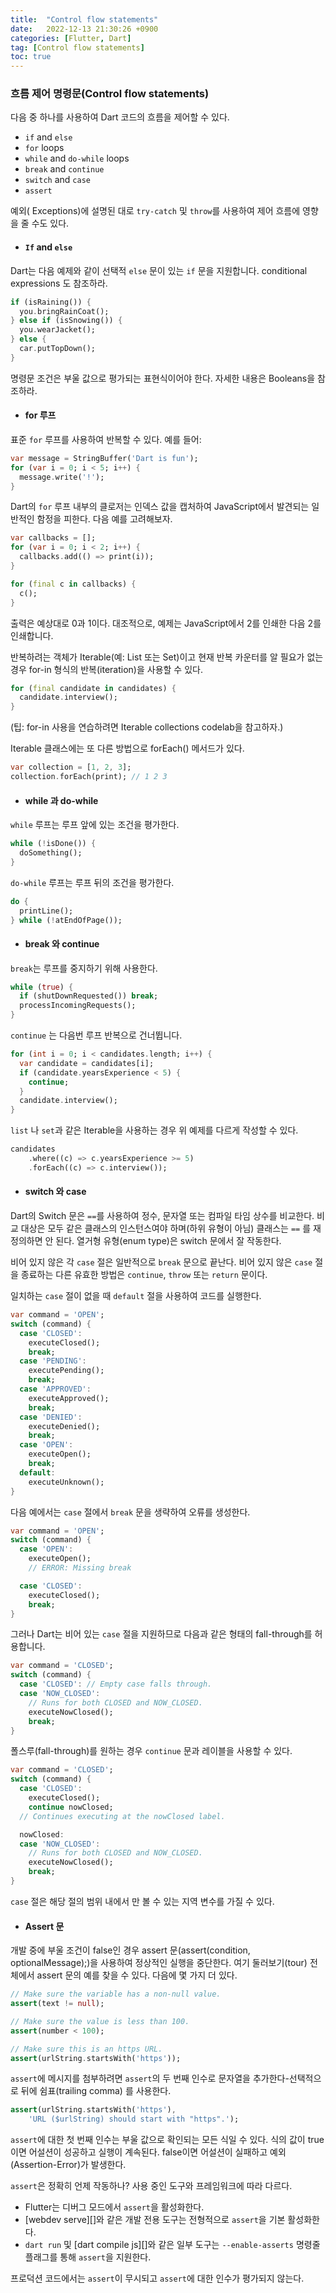 ```yaml
---
title:  "Control flow statements"  
date:   2022-12-13 21:30:26 +0900
categories: [Flutter, Dart]
tag: [Control flow statements]
toc: true
---
```

### 흐름 제어 명령문(Control flow statements)

다음 중 하나를 사용하여 Dart 코드의 흐름을 제어할 수 있다.

- `if` and `else`
- `for` loops
- `while` and `do-while` loops
- `break` and `continue`
- `switch` and `case`
- `assert`

예외( Exceptions)에 설명된 대로 `try-catch` 및 `throw`를 사용하여 제어 흐름에 영향을 줄 수도 있다.

- #### `If` and `else`

Dart는 다음 예제와 같이 선택적 `else` 문이 있는 `if` 문을 지원합니다. conditional expressions 도 참조하라.

``` dart
if (isRaining()) {
  you.bringRainCoat();
} else if (isSnowing()) {
  you.wearJacket();
} else {
  car.putTopDown();
}
```
명령문 조건은 부울 값으로 평가되는 표현식이어야 한다. 자세한 내용은 Booleans을 참조하라.

- #### for 루프

표준 `for` 루프를 사용하여 반복할 수 있다. 예를 들어:

``` dart
var message = StringBuffer('Dart is fun');
for (var i = 0; i < 5; i++) {
  message.write('!');
}
```
Dart의 `for` 루프 내부의 클로저는 인덱스 값을 캡처하여 JavaScript에서 발견되는 일반적인 함정을 피한다. 다음 예를 고려해보자.

``` dart
var callbacks = [];
for (var i = 0; i < 2; i++) {
  callbacks.add(() => print(i));
}

for (final c in callbacks) {
  c();
}
```
출력은 예상대로 0과 1이다. 대조적으로, 예제는 JavaScript에서 2를 인쇄한 다음 2를 인쇄합니다.

반복하려는 객체가 Iterable(예: List 또는 Set)이고 현재 반복 카운터를 알 필요가 없는 경우 for-in 형식의 반복(iteration)을 사용할 수 있다.

``` dart
for (final candidate in candidates) {
  candidate.interview();
}
```
(팁: for-in 사용을 연습하려면  Iterable collections codelab을 참고하자.)

Iterable 클래스에는 또 다른 방법으로 forEach() 메서드가 있다.

``` dart
var collection = [1, 2, 3];
collection.forEach(print); // 1 2 3
```

- #### while 과 do-while

`while` 루프는 루프 앞에 있는 조건을 평가한다.

``` dart
while (!isDone()) {
  doSomething();
}
```

`do-while` 루프는 루프 뒤의 조건을 평가한다.

``` dart
do {
  printLine();
} while (!atEndOfPage());
```

- #### break 와 continue

`break`는 루프를 중지하기 위해 사용한다.

``` dart
while (true) {
  if (shutDownRequested()) break;
  processIncomingRequests();
}
```

`continue` 는 다음번 루프 반복으로 건너뜁니다.

``` dart
for (int i = 0; i < candidates.length; i++) {
  var candidate = candidates[i];
  if (candidate.yearsExperience < 5) {
    continue;
  }
  candidate.interview();
}
```

`list` 나 `set`과 같은 Iterable을 사용하는 경우 위 예제를 다르게 작성할 수 있다.

``` dart
candidates
    .where((c) => c.yearsExperience >= 5)
    .forEach((c) => c.interview());
```

- #### switch 와 case


Dart의 Switch 문은 `==`를 사용하여 정수, 문자열 또는 컴파일 타임 상수를 비교한다. 비교 대상은 모두 같은 클래스의 인스턴스여야 하며(하위 유형이 아님) 클래스는 `==` 를 재정의하면 안 된다. 열거형 유형(enum type)은 switch 문에서 잘 작동한다.

비어 있지 않은 각 `case` 절은 일반적으로 `break` 문으로 끝난다. 비어 있지 않은 `case` 절을 종료하는 다른 유효한 방법은 `continue`, `throw` 또는 `return` 문이다.

일치하는 `case` 절이 없을 때 `default` 절을 사용하여 코드를 실행한다.

``` dart
var command = 'OPEN';
switch (command) {
  case 'CLOSED':
    executeClosed();
    break;
  case 'PENDING':
    executePending();
    break;
  case 'APPROVED':
    executeApproved();
    break;
  case 'DENIED':
    executeDenied();
    break;
  case 'OPEN':
    executeOpen();
    break;
  default:
    executeUnknown();
}
```

다음 예에서는 `case` 절에서 `break` 문을 생략하여 오류를 생성한다.

``` dart
var command = 'OPEN';
switch (command) {
  case 'OPEN':
    executeOpen();
    // ERROR: Missing break

  case 'CLOSED':
    executeClosed();
    break;
}
```
그러나 Dart는 비어 있는 `case` 절을 지원하므로 다음과 같은 형태의 fall-through를 허용합니다.

``` dart
var command = 'CLOSED';
switch (command) {
  case 'CLOSED': // Empty case falls through.
  case 'NOW_CLOSED':
    // Runs for both CLOSED and NOW_CLOSED.
    executeNowClosed();
    break;
}
```
폴스루(fall-through)를 원하는 경우 `continue` 문과 레이블을 사용할 수 있다.

``` dart
var command = 'CLOSED';
switch (command) {
  case 'CLOSED':
    executeClosed();
    continue nowClosed;
  // Continues executing at the nowClosed label.

  nowClosed:
  case 'NOW_CLOSED':
    // Runs for both CLOSED and NOW_CLOSED.
    executeNowClosed();
    break;
}
```

`case` 절은 해당 절의 범위 내에서 만 볼 수 있는 지역 변수를 가질 수 있다.

- #### Assert 문

개발 중에 부울 조건이 false인 경우 assert 문(assert(condition, optionalMessage);)을 사용하여 정상적인 실행을 중단한다. 여기 둘러보기(tour) 전체에서 assert 문의 예를 찾을 수 있다. 다음에 몇 가지 더 있다.

``` dart
// Make sure the variable has a non-null value.
assert(text != null);

// Make sure the value is less than 100.
assert(number < 100);

// Make sure this is an https URL.
assert(urlString.startsWith('https'));
```
`assert`에 메시지를 첨부하려면 `assert`의 두 번째 인수로 문자열을 추가한다-선택적으로 뒤에 쉼표(trailing comma) 를 사용한다.

``` dart
assert(urlString.startsWith('https'),
    'URL ($urlString) should start with "https".');
```

`assert`에 대한 첫 번째 인수는 부울 값으로 확인되는 모든 식일 수 있다. 식의 값이 true이면 어설션이 성공하고 실행이 계속된다. false이면 어설션이 실패하고 예외(Assertion-Error)가 발생한다.

`assert`은 정확히 언제 작동하나? 사용 중인 도구와 프레임워크에 따라 다르다.

- Flutter는 디버그 모드에서 `assert`을 활성화한다.
- [webdev serve][]와 같은 개발 전용 도구는 전형적으로 `assert`을 기본 활성화한다.
- `dart run` 및 [dart compile js][]와 같은 일부 도구는 `--enable-asserts` 명령줄 플래그를 통해 `assert`을 지원한다.

프로덕션 코드에서는 `assert`이 무시되고 `assert`에 대한 인수가 평가되지 않는다.